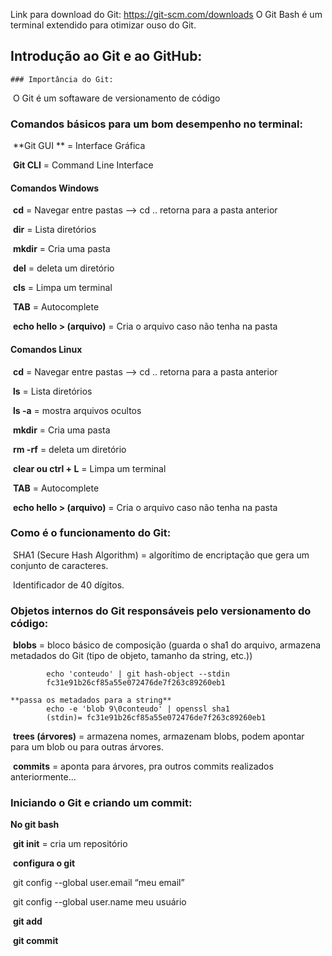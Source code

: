Link para download do Git: https://git-scm.com/downloads
O Git Bash é um terminal extendido para otimizar ouso do Git.

## Introdução ao Git e ao GitHub:

	### Importância do Git:

​	O Git é um softaware de versionamento de código

### Comandos básicos para um bom desempenho no terminal:

​	**Git GUI ** = Interface Gráfica

​	**Git CLI** = Command Line Interface

#### Comandos Windows

​		**cd** = Navegar entre pastas --> cd .. retorna para a pasta anterior

​		**dir** = Lista diretórios

​		**mkdir** = Cria uma pasta

​		**del** = deleta um diretório

​		**cls** = Limpa um terminal

​		**TAB** = Autocomplete

​		**echo hello > (arquivo)** = Cria o arquivo caso não tenha na pasta

#### Comandos Linux

​		**cd** = Navegar entre pastas --> cd .. retorna para a pasta anterior

​		**ls** = Lista diretórios

​			**ls -a** = mostra arquivos ocultos

​		**mkdir** = Cria uma pasta

​		**rm -rf** = deleta um diretório

​		**clear ou ctrl + L** = Limpa um terminal

​		**TAB** = Autocomplete

​		**echo hello > (arquivo)** = Cria o arquivo caso não tenha na pasta

### Como é o funcionamento do Git:

​	SHA1 (Secure Hash Algorithm) = algorítimo de encriptação que gera um conjunto de caracteres.

​	Identificador de 40 dígitos.

### Objetos internos do Git responsáveis pelo versionamento do código:

​		**blobs** = bloco básico de composição (guarda o sha1 do arquivo, armazena metadados do Git (tipo de objeto, tamanho da string, etc.))

			echo 'conteudo' | git hash-object --stdin
			fc31e91b26cf85a55e072476de7f263c89260eb1

```
**passa os metadados para a string**
		echo -e 'blob 9\0conteudo' | openssl sha1
		(stdin)= fc31e91b26cf85a55e072476de7f263c89260eb1
```

​			**trees (árvores)** = armazena nomes, armazenam blobs, podem apontar para um blob ou para outras árvores.

​			**commits** = aponta para árvores, pra outros commits realizados anteriormente...

### Iniciando o Git e criando um commit:

**No git bash**

​		**git init** = cria um repositório

​				**configura o git**

​						git config --global user.email “meu email”

​						git config --global user.name meu usuário

​		**git add**

​		**git commit**

